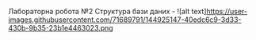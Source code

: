 Лабораторна робота №2
Структура бази даних - 
![alt text]https://user-images.githubusercontent.com/71689791/144925147-40edc6c9-3d33-430b-9b35-23b1e4463023.png
